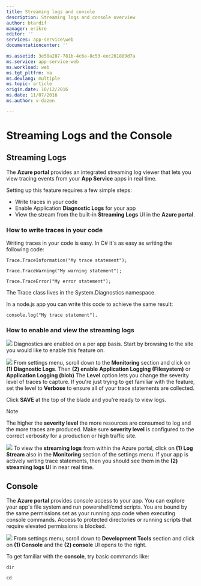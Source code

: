 ```yaml
---
title: Streaming logs and console
description: Streaming logs and console overview
author: btardif
manager: erikre
editor: ''
services: app-service\web
documentationcenter: ''

ms.assetid: 3e50a287-781b-4c6a-8c53-eec261889d7a
ms.service: app-service-web
ms.workload: web
ms.tgt_pltfrm: na
ms.devlang: multiple
ms.topic: article
origin.date: 10/12/2016
ms.date: 11/07/2016
ms.author: v-dazen

---
```

# Streaming Logs and the Console
## Streaming Logs
The **Azure portal** provides an integrated streaming log viewer that 
lets you view tracing events from your **App Service** apps in real time.  

Setting up this feature requires a few simple steps:

* Write traces in your code
* Enable Application **Diagnostic Logs** for your app
* View the stream from the built-in **Streaming Logs** UI in the **Azure portal**.

### How to write traces in your code
Writing traces in your code is easy.  In C# it's as easy as writing the following code:

`````````````````````````
Trace.TraceInformation("My trace statement");
`````````````````````````

`````````````````````````
Trace.TraceWarning("My warning statement");
`````````````````````````

`````````````````````````
Trace.TraceError("My error statement");
`````````````````````````

The Trace class lives in the System.Diagnostics namespace.

In a node.js app you can write this code to achieve the same result:

`````````````````````````
console.log("My trace statement").
`````````````````````````

### How to enable and view the streaming logs
![][BrowseSitesScreenshot]
Diagnostics are enabled on a per app basis. Start by browsing to the site you 
would like to enable this feature on.  

![][DiagnosticsLogs]
From settings menu, scroll down to the **Monitoring** section and click on 
**(1) Diagnostic Logs**. Then **(2) enable** **Application Logging (Filesystem)** 
or **Application Logging (blob)** The **Level** option lets you change the severity 
level of traces to capture. If you're just trying to get familiar with the feature, 
set the level to **Verbose** to ensure all of your trace statements are 
collected.

Click **SAVE** at the top of the blade and you're ready to view logs.

> [!NOTE]
> The higher the **severity level** the more resources are consumed to log and the more traces are produced. Make sure **severity level** is configured to the correct verbosity for a production or high traffic site. 
> 
> 

![][StreamingLogsScreenshot]
To view the **streaming logs** from within the Azure portal, click on 
**(1) Log Stream** also in the **Monitoring** section of the settings menu. 
If your app is actively writing trace statements, then you should see them in the 
**(2) streaming logs UI** in near real time.

## Console
The **Azure portal** provides console access to your app. You can explore 
your app's file system and run powershell/cmd scripts. You are bound by the 
same permissions set as your running app code when executing console commands. 
Access to protected directories or running scripts that require elevated 
permissions is blocked.  

![][ConsoleScreenshot]
From settings menu, scroll down to **Development Tools** section and click 
on **(1) Console** and the **(2) console** UI opens to the right.

To get familiar with the **console**, try basic commands like:

`````````````````````````
dir
`````````````````````````

`````````````````````````
cd
`````````````````````````

<!-- Images. -->
[DiagnosticsLogs]: ./media/web-sites-streaming-logs-and-console/diagnostic-logs.png
[BrowseSitesScreenshot]: ./media/web-sites-streaming-logs-and-console/browse-sites.png
[StreamingLogsScreenshot]: ./media/web-sites-streaming-logs-and-console/streaming-logs.png
[ConsoleScreenshot]: ./media/web-sites-streaming-logs-and-console/console.png